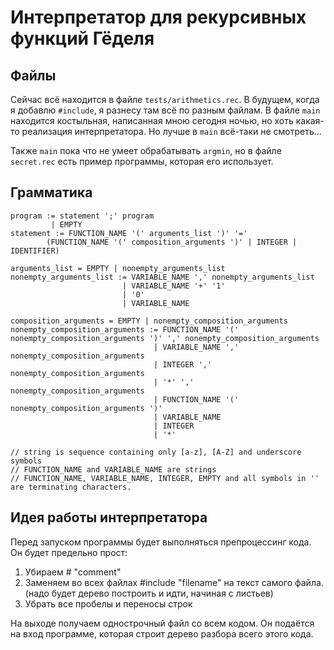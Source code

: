 # Интерпретатор для рекурсивных функций Гёделя

## Файлы
Сейчас всё находится в файле `tests/arithmetics.rec`. В будущем, когда я добавлю `#include`, я разнесу
там всё по разным файлам.
В файле `main` находится костыльная, написанная мною сегодня ночью, но хоть какая-то
реализация интерпретатора.
Но лучше в `main` всё-таки не смотреть...

Также `main` пока что не умеет обрабатывать `argmin`, но в файле `secret.rec` есть пример программы,
которая его использует.

## Грамматика
```
program := statement ';' program
         | EMPTY
statement := FUNCTION_NAME '(' arguments_list ')' '=' 
        (FUNCTION_NAME '(' composition_arguments ')' | INTEGER | IDENTIFIER)

arguments_list = EMPTY | nonempty_arguments_list
nonempty_arguments_list := VARIABLE_NAME ',' nonempty_arguments_list
                         | VARIABLE_NAME '+' '1'
                         | '0'
                         | VARIABLE_NAME
                
composition_arguments = EMPTY | nonempty_composition_arguments
nonempty_composition_arguments := FUNCTION_NAME '(' nonempty_composition_arguments ')' ',' nonempty_composition_arguments
                                | VARIABLE_NAME ',' nonempty_composition_arguments
                                | INTEGER ',' nonempty_composition_arguments
                                | '*' ',' nonempty_composition_arguments
                                | FUNCTION_NAME '(' nonempty_composition_arguments ')'
                                | VARIABLE_NAME
                                | INTEGER
                                | '*'
                       
// string is sequence containing only [a-z], [A-Z] and underscore symbols
// FUNCTION_NAME and VARIABLE_NAME are strings
// FUNCTION_NAME, VARIABLE_NAME, INTEGER, EMPTY and all symbols in '' are terminating characters.
```

## Идея работы интерпретатора
Перед запуском программы будет выполняться препроцессинг кода.
Он будет предельно прост:
1. Убираем # "comment"
2. Заменяем во всех файлах #include "filename" на текст самого файла.
    (надо будет дерево построить и идти, начиная с листьев)
3. Убрать все пробелы и переносы строк

На выходе получаем однострочный файл со всем кодом.
Он подаётся на вход программе, которая строит дерево разбора всего этого кода.
